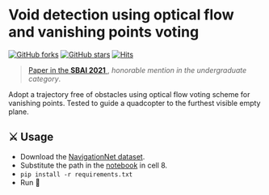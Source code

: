 # Void detection using optical flow and vanishing points voting

 [![GitHub forks](https://img.shields.io/github/forks/debOliveira/voidDetection.svg?style=social&label=Fork&maxAge=2592000)](https://GitHub.com/debOliveira/voidDetection/network/) [![GitHub stars](https://img.shields.io/github/stars/debOliveira/voidDetection.svg?style=social&label=Star&maxAge=2592000)](https://GitHub.com/debOliveira/voidDetection/stargazers/) [![Hits](https://hits.seeyoufarm.com/api/count/incr/badge.svg?url=https%3A%2F%2Fgithub.com%2FdebOliveira%2FvoidDetection&count_bg=%2379C83D&title_bg=%23555555&icon=&icon_color=%23E7E7E7&title=hits&edge_flat=false)](https://hits.seeyoufarm.com)

> [Paper in the **SBAI 2021** ](https://www.sba.org.br/open_journal_systems/index.php/sbai/article/view/2586), *honorable mention in the undergraduate category*.

Adopt a trajectory free of obstacles using optical flow voting scheme for vanishing points. Tested to guide a quadcopter to the furthest visible empty plane.

## :crossed_swords: Usage

- Download the [NavigationNet dataset](https://www.mvig.org/research/nav/NavigationNet.html).
- Substitute the path in the [notebook](notebook/voidDetection.ipynb) in cell 8.
- `pip install -r requirements.txt`
- Run :runner:



